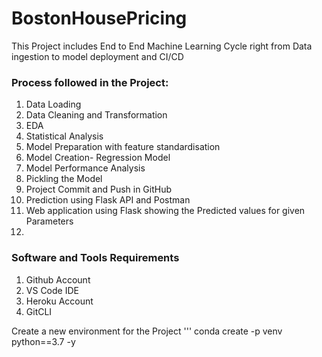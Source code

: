 # BostonHousePricing
This Project includes End to End Machine Learning Cycle right from Data ingestion to model deployment and CI/CD


### Process followed in the Project:
1. Data Loading
2. Data Cleaning and Transformation
3. EDA
4. Statistical Analysis
5. Model Preparation with feature standardisation
6. Model Creation- Regression Model
7. Model Performance Analysis
8. Pickling the Model
9. Project Commit and Push in GitHub
10. Prediction using Flask API and Postman
11. Web application using Flask showing the Predicted values for given Parameters
12. 


### Software and Tools Requirements

1. Github Account
2. VS Code IDE
3. Heroku Account
4. GitCLI

Create a new environment for the Project
'''
conda create -p venv python==3.7 -y